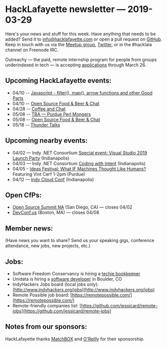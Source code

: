 # HackLafayette newsletter — 2019-03-29

Here's your news and stuff for this week. Have anything that needs to be added? Send it to info@hacklafayette.com or open a pull request on [GitHub](https://github.com/hacklafayette/newsletter). Keep in touch with us via the [Meetup group](https://www.meetup.com/hacklafayette/), [Twitter](https://twitter.com/hacklafayette), or in the #hacklala channel on Freenode IRC.

Outreachy — the paid, remote internship program for people from groups underindexed in tech — is accepting [applications](https://www.outreachy.org/apply/) through March 26.

## Upcoming HackLafayette events:
* 04/10 -- [Javascript - filter(), map(), arrow functions and other Good Parts](https://www.meetup.com/hacklafayette/events/vkwlfpyzgbnb/) 
* 04/10 -- [Open Source Food & Beer & Chat](https://www.meetup.com/hacklafayette/events/rzscgqyzgbnb/) 
* 04/28 -- [Coffee and Chat](https://www.meetup.com/hacklafayette/events/fmlpkqyzgblc/) 
* 05/08 -- [TBA — Purdue Perl Mongers](https://www.meetup.com/hacklafayette/events/vkwlfpyzhblb/) 
* 05/08 -- [Open Source Food & Beer & Chat](https://www.meetup.com/hacklafayette/events/rzscgqyzhblb/) 
* 05/18 -- [Thunder Talks ](https://www.meetup.com/hacklafayette/events/259391916/)

## Upcoming nearby events:
* 04/02 — Indy .NET Consortium [Special event: Visual Studio 2019 Launch Party](https://www.meetup.com/Indy-NET-Consortium/events/259707459/) (Indianapolis)
* 04/03 — Indy .NET Consortium [Coding with Intent](https://www.meetup.com/Indy-NET-Consortium/events/259135499/) (Indianapolis)
* 04/05 - [Ideas Festival: What IF Machines Thought Like Humans?](https://www.purdue.edu/newsroom/releases/2016/Q4/internet-pioneers-to-discuss-net-and-humanities.html) Featuring Vint Cerf 1-2pm (Purdue) 
* 04/12 — [Indy Cloud Conf](https://ti.to/six-feet-up/indy-cloud-conf-2019) (Indianapolis)

## Open CfPs:
* [Open Source Summit NA](https://events.linuxfoundation.org/events/open-source-summit-north-america-2019/program/cfp/) (San Diego, CA) — closes 04/02
* [DevConf.us](https://devconf.info/us) (Boston, MA) — closes 04/08

## Member news:

(Have news you want to share? Send us your speaking gigs, conference attendance, new jobs, new projects, etc.)


## Jobs:

- Software Freedom Conservancy is hiring a [techie bookkeeper](https://sfconservancy.org/news/2019/feb/14/techie-bookkeeper/)
- Unidata is hiring a [software developer](https://ucar.silkroad.com/epostings/index.cfm?fuseaction=app.jobinfo&jobid=218591&company_id=15947&version=1&source=ONLINE&jobOwner=992748&aid=1) in Boulder, CO
- IndyHackers Jobs board (local jobs only): [http://www.indyhackers.org/jobs](http://www.indyhackers.org/jobs)
- Remote Possible job board: [https://remotepossible.com/](https://remotepossible.com/)
- Remote-friendly companies list: [https://github.com/jessicard/remote-jobs](https://github.com/jessicard/remote-jobs)

## Notes from our sponsors:

HackLafayette thanks [MatchBOX](http://matchboxstudio.org/) and [O'Reilly](http://www.oreilly.com/) for their sponsorship.
